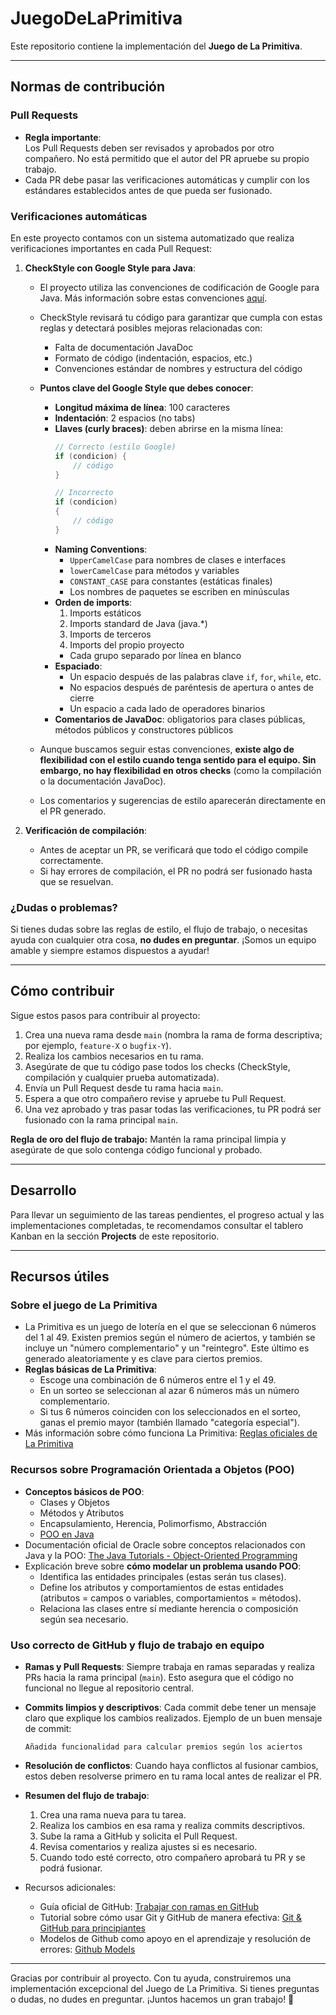 
# JuegoDeLaPrimitiva

Este repositorio contiene la implementación del **Juego de La Primitiva**.

---

## Normas de contribución

### Pull Requests

- **Regla importante**:  
  Los Pull Requests deben ser revisados y aprobados por otro compañero. No está permitido que el autor del PR apruebe su propio trabajo.
- Cada PR debe pasar las verificaciones automáticas y cumplir con los estándares establecidos antes de que pueda ser fusionado.

### Verificaciones automáticas

En este proyecto contamos con un sistema automatizado que realiza verificaciones importantes en cada Pull Request:

1. **CheckStyle con Google Style para Java**:
   - El proyecto utiliza las convenciones de codificación de Google para Java. Más información sobre estas convenciones [aquí](https://google.github.io/styleguide/javaguide.html).
   - CheckStyle revisará tu código para garantizar que cumpla con estas reglas y detectará posibles mejoras relacionadas con:
     - Falta de documentación JavaDoc
     - Formato de código (indentación, espacios, etc.)
     - Convenciones estándar de nombres y estructura del código
   - **Puntos clave del Google Style que debes conocer**:
     - **Longitud máxima de línea**: 100 caracteres
     - **Indentación**: 2 espacios (no tabs)
     - **Llaves (curly braces)**: deben abrirse en la misma línea:
       ```java
       // Correcto (estilo Google)
       if (condicion) {
           // código
       }

       // Incorrecto
       if (condicion) 
       {
           // código
       }
       ```
     - **Naming Conventions**:
       - `UpperCamelCase` para nombres de clases e interfaces
       - `lowerCamelCase` para métodos y variables
       - `CONSTANT_CASE` para constantes (estáticas finales)
       - Los nombres de paquetes se escriben en minúsculas
     - **Orden de imports**:
       1. Imports estáticos
       2. Imports standard de Java (java.*)
       3. Imports de terceros
       4. Imports del propio proyecto
       - Cada grupo separado por línea en blanco
     - **Espaciado**:
       - Un espacio después de las palabras clave `if`, `for`, `while`, etc.
       - No espacios después de paréntesis de apertura o antes de cierre
       - Un espacio a cada lado de operadores binarios
     - **Comentarios de JavaDoc**: obligatorios para clases públicas, métodos públicos y constructores públicos
       
   - Aunque buscamos seguir estas convenciones, **existe algo de flexibilidad con el estilo cuando tenga sentido para el equipo. Sin embargo, no hay flexibilidad en otros checks** (como la compilación o la documentación JavaDoc).

   - Los comentarios y sugerencias de estilo aparecerán directamente en el PR generado.

2. **Verificación de compilación**:
   - Antes de aceptar un PR, se verificará que todo el código compile correctamente.
   - Si hay errores de compilación, el PR no podrá ser fusionado hasta que se resuelvan.

### ¿Dudas o problemas?

Si tienes dudas sobre las reglas de estilo, el flujo de trabajo, o necesitas ayuda con cualquier otra cosa, **no dudes en preguntar**. ¡Somos un equipo amable y siempre estamos dispuestos a ayudar!

---

## Cómo contribuir

Sigue estos pasos para contribuir al proyecto:

1. Crea una nueva rama desde `main` (nombra la rama de forma descriptiva; por ejemplo, `feature-X` o `bugfix-Y`).
2. Realiza los cambios necesarios en tu rama.
3. Asegúrate de que tu código pase todos los checks (CheckStyle, compilación y cualquier prueba automatizada).
4. Envía un Pull Request desde tu rama hacia `main`.
5. Espera a que otro compañero revise y apruebe tu Pull Request.
6. Una vez aprobado y tras pasar todas las verificaciones, tu PR podrá ser fusionado con la rama principal `main`.

**Regla de oro del flujo de trabajo:** Mantén la rama principal limpia y asegúrate de que solo contenga código funcional y probado.

---

## Desarrollo

Para llevar un seguimiento de las tareas pendientes, el progreso actual y las implementaciones completadas, te recomendamos consultar el tablero Kanban en la sección **Projects** de este repositorio.

---

## Recursos útiles

### Sobre el juego de La Primitiva
- La Primitiva es un juego de lotería en el que se seleccionan 6 números del 1 al 49. Existen premios según el número de aciertos, y también se incluye un "número complementario" y un "reintegro". Este último es generado aleatoriamente y es clave para ciertos premios.
- **Reglas básicas de La Primitiva**: 
  - Escoge una combinación de 6 números entre el 1 y el 49.
  - En un sorteo se seleccionan al azar 6 números más un número complementario.
  - Si tus 6 números coinciden con los seleccionados en el sorteo, ganas el premio mayor (también llamado "categoría especial").
- Más información sobre cómo funciona La Primitiva: [Reglas oficiales de La Primitiva](https://www.loteriasyapuestas.es/es/la-primitiva/como-se-juega)

### Recursos sobre Programación Orientada a Objetos (POO)
- **Conceptos básicos de POO**: 
  - Clases y Objetos
  - Métodos y Atributos
  - Encapsulamiento, Herencia, Polimorfismo, Abstracción
  - [POO en Java](https://www.w3schools.com/java/java_oop.asp)
- Documentación oficial de Oracle sobre conceptos relacionados con Java y la POO: [The Java Tutorials - Object-Oriented Programming](https://docs.oracle.com/javase/tutorial/java/concepts/)
- Explicación breve sobre **cómo modelar un problema usando POO**: 
  - Identifica las entidades principales (estas serán tus clases).
  - Define los atributos y comportamientos de estas entidades (atributos = campos o variables, comportamientos = métodos).
  - Relaciona las clases entre sí mediante herencia o composición según sea necesario.

### Uso correcto de GitHub y flujo de trabajo en equipo
- **Ramas y Pull Requests**: Siempre trabaja en ramas separadas y realiza PRs hacia la rama principal (`main`). Esto asegura que el código no funcional no llegue al repositorio central.
- **Commits limpios y descriptivos**: Cada commit debe tener un mensaje claro que explique los cambios realizados. Ejemplo de un buen mensaje de commit:
  ```
  Añadida funcionalidad para calcular premios según los aciertos
  ```
- **Resolución de conflictos**: Cuando haya conflictos al fusionar cambios, estos deben resolverse primero en tu rama local antes de realizar el PR.
- **Resumen del flujo de trabajo**: 
  1. Crea una rama nueva para tu tarea.
  2. Realiza los cambios en esa rama y realiza commits descriptivos.
  3. Sube la rama a GitHub y solicita el Pull Request.
  4. Revisa comentarios y realiza ajustes si es necesario.
  5. Cuando todo esté correcto, otro compañero aprobará tu PR y se podrá fusionar.

- Recursos adicionales:
  - Guía oficial de GitHub: [Trabajar con ramas en GitHub](https://docs.github.com/es/get-started/quickstart/github-flow)
  - Tutorial sobre cómo usar Git y GitHub de manera efectiva: [Git & GitHub para principiantes](https://rogerdudler.github.io/git-guide/index.es.html)
  -  Modelos de Github como apoyo en el aprendizaje y resolución de errores: [Github Models](https://github.com/marketplace/models)

---

Gracias por contribuir al proyecto. Con tu ayuda, construiremos una implementación excepcional del Juego de La Primitiva. Si tienes preguntas o dudas, no dudes en preguntar. ¡Juntos hacemos un gran trabajo! 🚀
